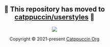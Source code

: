 <h2 align="center">🚧 This repository has moved to <a href="https://github.com/catppuccin/userstyles/tree/main/styles/nixos-search">catppuccin/userstyles</a> 🚧</h2>

<p align="center"><img src="https://raw.githubusercontent.com/catppuccin/catppuccin/main/assets/footers/gray0_ctp_on_line.svg?sanitize=true" /></p>
<p align="center">Copyright &copy; 2021-present <a href="https://github.com/catppuccin" target="_blank">Catppuccin Org</a>
